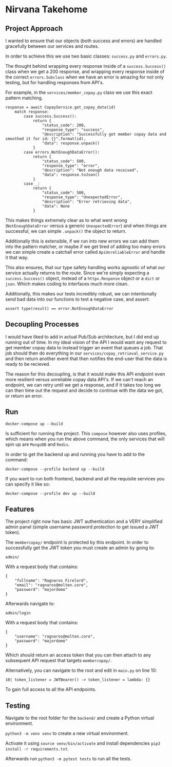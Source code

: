 # Nirvana Takehome

## Project Approach

I wanted to ensure that our objects (both success and errors) are handled gracefully between our services and routes.

In order to achieve this we use two basic classes: `success.py` and `errors.py`.

The thought behind wrapping every response inside of a `success.Success()` class when we get a 200 response, and wrapping every response inside of the correct `errors.Subclass` when we have an error is amazing for not only testing, but for handling responses from API's.

For example, in the `services/member_copay.py` class we use this exact pattern matching.

```
response = await CopayService.get_copay_data(id)
    match response:
        case success.Success():
            return {
                "status_code": 200,
                "response_type": "success",
                "description": "Successfully got member copay data and smoothed it for id: {}".format(id),
                "data": response.unpack()
            }
        case errors.NotEnoughDataError():
            return {
                "status_code": 500,
                "response_type": "error",
                "description": "Not enough data received",
                "data": response.toJson()
            }
        case _:
            return {
                "status_code": 500,
                "response_type": "UnexpectedError",
                "description": "Error retrieving data",
                "data": None
            }
```

This makes things extremely clear as to what went wrong (`NotEnoughDataError` versus a generic `UnexpectedError`) and when things are successful, we can simple `.unpack()` the object to return.

Additionally this is extensible, if we run into new errors we can add them into the pattern matcher, or maybe if we get tired of adding too many errors we can simple create a catchall error called `ApiUnreliableError` and handle it that way.

This also ensures, that our type safety handling works agnostic of what our service actually returns to the route. Since we're simply expecting a `success.Success()` object, instead of a `httpx.Response` object or a `dict` or `json`. Which makes coding to interfaces much more clean.

Additionally, this makes our tests incredibly robust, we can intentionally send bad data into our functions to test a negative case, and assert:

```
assert type(result) == error.NotEnoughDataError
```

## Decoupling Processes

I would have liked to add in actual Pub/Sub architecture, but I did end up running out of time. In my ideal vision of the API I would want any request to get member copay data to instead trigger an event that queues a job. That job should then do everything in our `services/copay_retrieval_service.py` and then return another event that then notifies the end-user that the data is ready to be recieved.

The reason for this decoupling, is that it would make this API endpoint even more resilient versus unreliable copay data API's. If we can't reach an endpoint, we can retry until we get a response, and if it takes too long we can then time out the request and decide to continue with the data we got, or return an error. 

## Run 

`docker-compose up --build` 

Is sufficient for running the project. This `compose` however also uses profiles, which means when you run the above command, the only services that will spin up are `MongoDB` and `Redis`.

In order to get the backend up and running you have to add to the command:

`docker-compose --profile backend up --build`

If you want to run both frontend, backend and all the requisite services you can specify it like so:

`docker-compose --profile dev up --build`

## Features

The project right now has basic JWT authentication and a VERY simplified admin panel (simple username password protection to get issued a JWT token).

The `membercopay/` endpoint is protected by this endpoint. In order to successfully get the JWT token you must create an admin by going to:

`admin/` 

With a request body that contains:

```
{
    "fullname": "Ragnaros Firelord",
    "email": "ragnaros@molten.core",
    "password": "majordomo"
}
```

Afterwards navigate to:

`admin/login`

With a request body that contains:

```
{
    "username": "ragnaros@molten.core",
    "password": "majordomo"
}
```

Which should return an access token that you can then attach to any subsequent API request that targets `membercopay/`.

Alternatively, you can navigate to the root and edit in `main.py` on line 10:

```
10| token_listener = JWTBearer() -> token_listener = lambda: {}
```

To gain full access to all the API endpoints.

## Testing

Navigate to the root folder for the `backend/` and create a Python virtual environment.

`python3 -m venv venv` to create a new virtual environment.

Activate it using `source venv/bin/activate` and install dependencies `pip3 install -r requirements.txt`.

Afterwards run `python3 -m pytest tests` to run all the tests.
